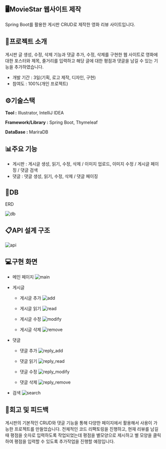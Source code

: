 ## 🖥MovieStar 웹사이트 제작
Spring Boot를 활용한 게시판 CRUD로 제작한 영화 리뷰 사이트입니다.

## 📂프로젝트 소개
게시판 글 생성, 수정, 삭제 기능과 댓글 추가, 수정, 삭제를 구현한 웹 사이트로 
영화에 대한 포스터와 제목, 줄거리를 입력하고 해당 글에 대한 평점과 댓글을 남길 수 있는 기능을 추가하였습니다.
- 개발 기간 : 3일(기획, 로고 제작, 디자인, 구현)
- 참여도 : 100%(개인 프로젝트)

## ⚙기술스택
**Tool :** Illustrator, IntelliJ IDEA

**Framework/Library :** Spring Boot, Thymeleaf

**DataBase :** MariraDB

## 📊주요 기능
- 게시판 : 게시글 생성, 읽기, 수정, 삭제 / 이미지 업로드, 이미지 수정 / 게시글 페이징 / 댓글 검색
- 댓글 : 댓글 생성, 읽기, 수정, 삭제 / 댓글 페이징

## 🔗DB

ERD

![db](https://github.com/immijins/moviestar_p/blob/main/db.png)

## 📋API 설계 구조
![api](https://github.com/immijins/moviestar_p/blob/main/api.png)

## 💻구현 화면
- 메인 페이지
![main](https://github.com/immijins/moviestar_p/blob/main/main.jpg)

- 게시글
  - 게시글 추가
  ![add](https://github.com/immijins/moviestar_p/blob/main/add.png)
    
  - 게시글 읽기
  ![read](https://github.com/immijins/moviestar_p/blob/main/read.jpg)
 
  - 게시글 수정
  ![modify](https://github.com/immijins/moviestar_p/blob/main/modify.jpg)
 
  - 게시글 삭제
  ![remove](https://github.com/immijins/moviestar_p/blob/main/remove.png)


- 댓글
  - 댓글 추가
  ![reply_add](https://github.com/immijins/moviestar_p/blob/main/reply_add.jpg)
 
  - 댓글 읽기
  ![reply_read](https://github.com/immijins/moviestar_p/blob/main/reply_list.jpg)
 
  - 댓글 수정
  ![reply_modify](https://github.com/immijins/moviestar_p/blob/main/reply_modify.png)
 
  - 댓글 삭제
  ![reply_remove](https://github.com/immijins/moviestar_p/blob/main/reply_remove.png)


- 검색
![search](https://github.com/immijins/moviestar_p/blob/main/search.png)
  

## 📌회고 및 피드백
게시판의 기본적인 CRUD와 댓글 기능을 통해 다양한 페이지에서 활용해서 사용이 가능한 프로젝트를 만들었습니다.
전체적인 코드 리팩토링을 진행하고, 현재 리뷰를 남길 때 평점을 숫자로 입력하도록 작업되었는데 평점을 별모양으로 제시하고 별 모양을 클릭하여 평점을 입력할 수 있도록 추가작업을 진행할 예정입니다.
